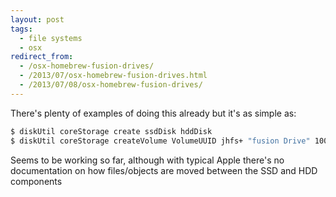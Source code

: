 ```yaml
---
layout: post
tags:
  - file systems
  - osx
redirect_from:
  - /osx-homebrew-fusion-drives/
  - /2013/07/osx-homebrew-fusion-drives.html
  - /2013/07/08/osx-homebrew-fusion-drives/
---
```

There's plenty of examples of doing this already but it's as simple as:

```bash
$ diskUtil coreStorage create ssdDisk hddDisk
$ diskUtil coreStorage createVolume VolumeUUID jhfs+ "fusion Drive" 100%
```
Seems to be working so far, although with typical Apple there's no documentation on how files/objects are moved between the SSD and HDD components
